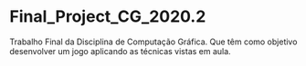 # Final_Project_CG_2020.2
Trabalho Final da Disciplina de Computação Gráfica. Que têm como objetivo desenvolver um jogo aplicando as técnicas vistas em aula.
